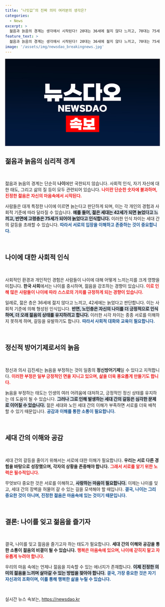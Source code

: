 ```yaml
---
title: ‘나잇값’의 진짜 의미 여러분의 생각은?
categories:
  - News
excerpt: >
  젊음과 늙음의 경계는 생각에서 시작된다! 20대는 36세에 젊지 않다 느끼고, 70대는 75세에야 늙었다고 인식하는 현실. 나이와 자아를 재정의하는 법을 알아보세요!
feature_text: >
  젊음과 늙음의 경계는 생각에서 시작된다! 20대는 36세에 젊지 않다 느끼고, 70대는 75세에야 늙었다고 인식하는 현실. 나이와 자아를 재정의하는 법을 알아보세요!
image: '/assets/img/newsdao_breakingnews.jpg'
---
```


<p><img src="/assets/img/newsdao_breakingnews.jpg" alt="cryptoinkorea 속보" /></p>

<h2 data-ke-size="size26">젊음과 늙음의 심리적 경계</h2>

<p data-ke-size="size16">&nbsp;</p>

<p>젊음과 늙음의 경계는 단순히 <b>나이</b>에만 국한되지 않습니다. 사회적 인식, 자기 자신에 대한 태도, 그리고 삶의 질 등이 모두 관련되어 있습니다. <b><span style="color: #ee2323;">나이란 단순한 숫자에 불과하며, 진정한 젊음은 자신의 마음속에서 시작된다.</span></b> </p>

<p>사람들은 대개 특정한 나이에 이르면 늙는다고 판단하게 되며, 이는 각 개인의 경험과 사회적 기준에 따라 달라질 수 있습니다. <b><span style="background-color: #21538527;">예를 들어, 젊은 세대는 42세가 되면 늙었다고 느끼고, 반면에 고령층은 75세가 되어야 늙었다고 인식합니다.</span></b> 이러한 인식 차이는 세대 간의 갈등을 초래할 수 있습니다. <b><span style="color: #1a5490;">따라서 서로의 입장을 이해하고 존중하는 것이 중요합니다.</span></b> </p>

<p data-ke-size="size16">&nbsp;</p>

<h2 data-ke-size="size26">나이에 대한 사회적 인식</h2>

<p data-ke-size="size16">&nbsp;</p>

<p>사회적인 환경과 개인적인 경험은 사람들이 나이에 대해 어떻게 느끼는지를 크게 영향을 미칩니다. <b>한국 사회</b>에서는 나이를 중시하며, 젊음을 강조하는 경향이 있습니다. <b><span style="color: #ee2323;">이로 인해 많은 사람들이 나이에 따라 스스로의 가치를 규정하게 되는 경향이 있습니다.</span></b></p>

<p>일례로, 젊은 층은 36세에 젊지 않다고 느끼고, 42세에는 늙었다고 판단합니다. 이는 사회적 기준에 의해 형성된 인식입니다. <b><span style="background-color: #21538527;">반면, 노인층은 자신의 나이를 더 긍정적으로 인식하며, 더 오래 젊음의 상태를 유지하려고 합니다.</span></b> 이러한 시각 차이는 종종 서로를 이해하지 못하게 하며, 갈등을 유발하기도 합니다. <b><span style="color: #1a5490;">따라서 사회적 대화와 교육이 필요합니다.</span></b></p>

<p data-ke-size="size16">&nbsp;</p>

<h2 data-ke-size="size26">정신적 방어기제로서의 늙음</h2>

<p data-ke-size="size16">&nbsp;</p>

<p>정신과 의사 김진세는 늙음을 부정하는 것이 일종의 <b>정신방어기제</b>일 수 있다고 지적합니다. <b><span style="color: #ee2323;">이러한 부정은 일부 긍정적인 면을 지니고 있으며, 삶을 더욱 풍요롭게 만들기도 합니다.</span></b></p>

<p>늙음을 부정하는 태도는 인생의 여러 어려움에 대처하고, 긍정적인 정신 상태를 유지하는 데 도움이 될 수 있습니다. <b><span style="background-color: #21538527;">그러나 그로 인해 발생하는 세대 간의 갈등은 심각한 문제로 이어질 수 있습니다.</span></b> 젊은 세대와 노인 세대 간의 이해가 부족하면 서로를 더욱 배척할 수 있기 때문입니다. <b><span style="color: #1a5490;">공감과 이해를 통한 소통이 필요합니다.</span></b></p>

<p data-ke-size="size16">&nbsp;</p>

<h2 data-ke-size="size26">세대 간의 이해와 공감</h2>

<p data-ke-size="size16">&nbsp;</p>

<p>세대 간의 갈등을 줄이기 위해서는 서로에 대한 이해가 필요합니다. <b>우리는 서로 다른 경험을 바탕으로 성장했으며, 각자의 상황을 존중해야 합니다.</b> <b><span style="color: #ee2323;">그래서 서로를 알기 위한 노력은 필수적입니다.</span></b></p>

<p>무엇보다 중요한 것은 서로를 이해하고, <b><span style="background-color: #21538527;">사랑하는 마음이 필요합니다.</span></b> 이제는 나이를 잊고, 세대 간의 장벽을 허물어 갈 수 있는 길을 모색해야 할 때입니다. <b><span style="color: #1a5490;">결국, 나이는 그리 중요한 것이 아니며, 진정한 젊음은 마음속에 있는 것이기 때문입니다.</span></b></p>

<p data-ke-size="size16">&nbsp;</p>

<h2 data-ke-size="size26">결론: 나이를 잊고 젊음을 즐기자</h2>

<p data-ke-size="size16">&nbsp;</p>

<p>결국, 나이를 잊고 젊음을 즐기고자 하는 태도가 필요합니다. <b>세대 간의 이해와 공감을 통한 소통이 젊음의 비결이 될 수 있습니다.</b> <b><span style="color: #ee2323;">행복은 마음속에 있으며, 나이에 갇히지 말고 자유롭게 누려야 합니다.</span></b> </p>

<p>우리의 마음 속에는 언제나 젊음을 지속할 수 있는 에너지가 존재합니다. <b><span style="background-color: #21538527;">이제 진정한 의미의 젊음을 느끼며 살아갈 수 있는 방법을 찾아야 합니다.</span></b> <b><span style="color: #1a5490;">결국, 가장 중요한 것은 자기 자신과의 조화이며, 이를 통해 행복한 삶을 누릴 수 있습니다.</span></b></p>

<p data-ke-size="size16">&nbsp;</p>
실시간 뉴스 속보는, <a href="https://newsdao.kr" rel="dofollow">https://newsdao.kr</a>


